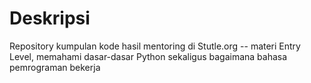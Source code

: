 # Deskripsi

Repository kumpulan kode hasil mentoring di Stutle.org -- materi Entry Level, memahami dasar-dasar Python sekaligus bagaimana bahasa pemrograman bekerja
